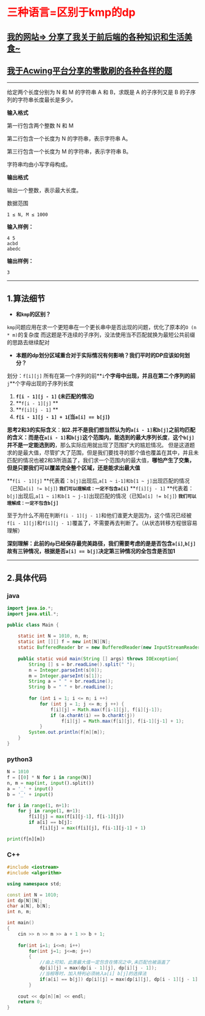 # <font color='red'>三种语言=区别于kmp的dp</font>

## [我的网站=> 分享了我关于前后端的各种知识和生活美食~](https://www.fanxy.cloud)

## [我于Acwing平台分享的零散刷的各种各样的题](https://www.acwing.com/blog/content/33005/) 

----------
给定两个长度分别为 N 和 M 的字符串 A 和 B，求既是 A 的子序列又是 B 的子序列的字符串长度最长是多少。

**输入格式**

第一行包含两个整数 N 和 M


第二行包含一个长度为 N 的字符串，表示字符串 A。

第三行包含一个长度为 M 的字符串，表示字符串 B。

字符串均由小写字母构成。

**输出格式**

输出一个整数，表示最大长度。

数据范围
```
1 ≤ N, M ≤ 1000
```
**输入样例：**
```
4 5
acbd
abedc
```
**输出样例：**
```
3
```
----------

## 1.算法细节

*  **和`kmp`的区别？**

`kmp`问题应用在求一个更短串在一个更长串中是否出现的问题，优化了原本的`O (n * m)`的复杂度
而这题是不连续的子序列，没法使用当不匹配就换为最短公共前缀的思路去继续配对

*  **本题的dp划分区域重合对于实际情况有何影响？我们平时的DP应该如何划分？**

划分：`f[i][j]` 所有在第一个序列的前**`i`**个字母中出现，并且在第二个序列的前**`j`**个字母出现的子序列长度
1. **`f[i - 1][j - 1]` (未匹配的情况)**　
2. **`f[i - 1][j]` **
3. **`f[i][j - 1]` **
4. **`f[i - 1][j - 1] + 1`(当`a[i] == b[j]`)**

**思考2和3的实际含义**：**如2.并不是我们想当然认为的`a[i - 1]`和`b[j]`之前均匹配的含义：而是在`a[i - 1]`和`b[j]`这个范围内，能选到的最大序列长度**，**这个`b[j]`并不是一定能选到的**，那么实际应用就出现了范围扩大的尴尬情况。
但是这道题求的是最大值，尽管扩大了范围，但是我们要找寻的那个值也覆盖在其中，并且未匹配的情况也被2和3所涵盖了，我们求一个范围内的最大值，**哪怕产生了交集，但是只要我们可以覆盖完全整个区域，还是能求出最大值**

**`f[i - 1][j]` **代表着：`b[j]`出现后,`a[1 ~ i-1]和b[1 ~ j]`出现匹配的情况（已知`a[i] != b[j]`) **`我们可以理解成：一定不包含a[i]`**
**`f[i][j - 1]` **代表着：`b[j]`出现后,`a[1 ~ i]和b[1 ~ j-1]`出现匹配的情况（已知`a[i] != b[j]`) **`我们可以理解成：一定不包含b[j]`**

至于为什么不用在判断`f[i - 1][j - 1]`和他们谁更大是因为，这个情况已经被`f[i - 1][j]`和`f[i][j - 1]`覆盖了，不需要再去判断了。（从状态转移方程很容易理解）

**深刻理解：此前的`dp`已经保存最完美路径，我们需要考虑的是是否包含`a[i]`,`b[j]`故有三钟情况，根据是否`a[i] == b[j]`决定第三钟情况的全包含是否加1**

----------



## 2.具体代码

### java
```java
import java.io.*;
import java.util.*;

public class Main {
    
    static int N = 1010, n, m;
    static int [][] f = new int[N][N];
    static BufferedReader br = new BufferedReader(new InputStreamReader(System.in));
    
    public static void main(String [] args) throws IOException{
        String [] s = br.readLine().split(" ");
        n = Integer.parseInt(s[0]);
        m = Integer.parseInt(s[1]);
        String a = " " + br.readLine();
        String b = " " + br.readLine();
        
        for (int i = 1; i <= n; i ++)
            for (int j = 1; j <= m; j ++) {
                f[i][j] = Math.max(f[i-1][j], f[i][j-1]);
                if (a.charAt(i) == b.charAt(j))
                    f[i][j] = Math.max(f[i][j], f[i-1][j-1] + 1);
            }
        System.out.println(f[n][m]);
    }
}
```

### python3 
```python
N = 1010
f = [[0] * N for i in range(N)]
n, m = map(int, input().split())
a = '_' + input()
b = '_' + input()

for i in range(1, n+1):
    for j in range(1, m+1):
        f[i][j] = max(f[i][j-1], f[i-1][j])
        if a[i] == b[j]:
            f[i][j] = max(f[i][j], f[i-1][j-1] + 1)

print(f[n][m])
```
### C++
```c++
#include <iostream>
#include <algorithm>

using namespace std;

const int N = 1010;
int dp[N][N];
char a[N], b[N];
int n, m;

int main()
{
    cin >> n >> m >> a + 1 >> b + 1;
    
    for(int i=1; i<=n; i++)
        for(int j=1; j<=m; j++)
        {
            //由上可知，此类最大值一定包含在情况之中,未匹配也被涵盖了
            dp[i][j] = max(dp[i - 1][j], dp[i][j - 1]);
            //当相等时，加入特判必须纳入a[i] b[j]的选择法
            if(a[i] == b[j]) dp[i][j] = max(dp[i][j], dp[i - 1][j - 1] + 1);
        }
    
    cout << dp[n][m] << endl;
    return 0;
}
```
